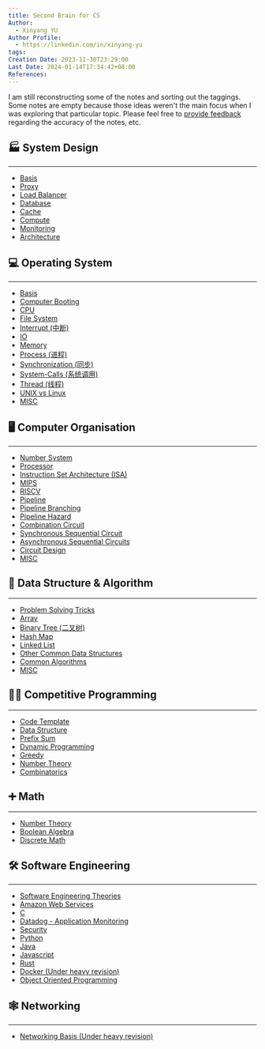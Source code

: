 ```yaml
---
title: Second Brain for CS
Author:
  - Xinyang YU
Author Profile:
  - https://linkedin.com/in/xinyang-yu
tags: 
Creation Date: 2023-11-30T23:29:00
Last Date: 2024-01-14T17:34:42+08:00
References: 
---
```


I am still reconstructing some of the notes and sorting out the taggings. Some notes are empty because those ideas weren't the main focus when I was exploring that particular topic. Please feel free to [provide feedback](https://github.com/xy-241/CS-Notes/issues) regarding the accuracy of the notes, etc.

## 🏭 System Design
---
- [Basis](https://notes.yxy.ninja/System-Design/)
- [Proxy](https://notes.yxy.ninja/System-Design/Proxy/)
- [Load Balancer](https://notes.yxy.ninja/System-Design/Load-Balancers/)
- [Database](https://notes.yxy.ninja/System-Design/Database/)
- [Cache](https://notes.yxy.ninja/System-Design/Cache/)
- [Compute](https://notes.yxy.ninja/System-Design/Compute/)
- [Monitoring](https://notes.yxy.ninja/System-Design/Monitoring/)
- [Architecture](https://notes.yxy.ninja/System-Design/Architectures/)


## 💻 Operating System
---
- [Basis](https://notes.yxy.ninja/OS/)
- [Computer Booting](https://notes.yxy.ninja/OS/Booting/)
- [CPU](https://notes.yxy.ninja/OS/CPU/)
- [File System](https://notes.yxy.ninja/OS/File-System/)
- [Interrupt (中断)](https://notes.yxy.ninja/OS/Interrupts-(%E4%B8%AD%E6%96%AD)/)
- [IO](https://notes.yxy.ninja/OS/IO/)
- [Memory](https://notes.yxy.ninja/OS/Memory/)
- [Process (进程)](https://notes.yxy.ninja/OS/Process-(%E8%BF%9B%E7%A8%8B)/)
- [Synchronization (同步)](https://notes.yxy.ninja/OS/Synchronization-(%E5%90%8C%E6%AD%A5)/)
- [System-Calls (系统调用)](https://notes.yxy.ninja/OS/System-Calls-(%E7%B3%BB%E7%BB%9F%E8%B0%83%E7%94%A8)/)
- [Thread (线程)](https://notes.yxy.ninja/OS/Thread-(%E7%BA%BF%E7%A8%8B)/)
- [UNIX vs Linux](https://notes.yxy.ninja/OS/UNIX-vs-Linux/)
- [MISC](https://notes.yxy.ninja/OS/Terminologies/)


## 🖥️ Computer Organisation 
---
- [Number System](https://notes.yxy.ninja/Computer-Organisation/Number-System/)
- [Processor](https://notes.yxy.ninja/Computer-Organisation/Processor/)
- [Instruction Set Architecture (ISA)](https://notes.yxy.ninja/Computer-Organisation/Instruction-Set-Architecture-(ISA)/)
- [MIPS](https://notes.yxy.ninja/Computer-Organisation/Instruction-Set-Architecture-(ISA)/MIPS/)
- [RISCV](https://notes.yxy.ninja/Computer-Organisation/Instruction-Set-Architecture-(ISA)/RISCV/)
- [Pipeline](https://notes.yxy.ninja/Computer-Organisation/Pipeline/)
- [Pipeline Branching](https://notes.yxy.ninja/Computer-Organisation/Pipeline-Branching/)
- [Pipeline Hazard](https://notes.yxy.ninja/Computer-Organisation/Pipeline-Hazard/)
- [Combination Circuit](https://notes.yxy.ninja/Computer-Organisation/Combination-Circuit/)
- [Synchronous Sequential Circuit](https://notes.yxy.ninja/Computer-Organisation/Synchronous-Sequential-Circuit/)
- [Asynchronous Sequential Circuits](https://notes.yxy.ninja/Computer-Organisation/Asynchronous-Sequential-Circuits/)
- [Circuit Design](https://notes.yxy.ninja/Computer-Organisation/Circuit-Design/)
- [MISC](https://notes.yxy.ninja/Computer-Organisation/Terminologies/)

## 🧠 Data Structure & Algorithm
---
- [Problem Solving Tricks](https://notes.yxy.ninja/tags/problem_solving)
- [Array](https://notes.yxy.ninja/DSA/Data-Structure/Array/)
- [Binary Tree (二叉树)](https://notes.yxy.ninja/DSA/Data-Structure/Binary-Tree-(二叉树)/)
- [Hash Map](https://notes.yxy.ninja/DSA/Data-Structure/Hash-Map/)
- [Linked List](https://notes.yxy.ninja/DSA/Data-Structure/Linked-List/)
- [Other Common Data Structures](https://notes.yxy.ninja/DSA/Data-Structure/)
- [Common Algorithms](https://notes.yxy.ninja/DSA/Algorithms/)
- [MISC](https://notes.yxy.ninja/DSA/terminologies/)


## 👩‍💻 Competitive Programming
---
- [Code Template](https://notes.yxy.ninja/cp/Competitive-Programming-Code-Templates)
- [Data Structure](https://notes.yxy.ninja/cp/data_structure/)
- [Prefix Sum](https://notes.yxy.ninja/cp/prefix_sum/)
- [Dynamic Programming](https://notes.yxy.ninja/cp/dynamic_programming/)
- [Greedy](https://notes.yxy.ninja/cp/greedy/)
- [Number Theory](https://notes.yxy.ninja/cp/number_theory/)
- [Combinatorics](https://notes.yxy.ninja/cp/combinatorics/)


## ➕ Math
---
- [Number Theory](https://notes.yxy.ninja/tags/number_theory)
- [Boolean Algebra](https://notes.yxy.ninja/tags/boolean_algebra)
- [Discrete Math](https://notes.yxy.ninja/tags/discrete_math)


## 🛠️ Software Engineering 
---
- [Software Engineering Theories](https://notes.yxy.ninja/tags/software_engineering)
- [Amazon Web Services](https://notes.yxy.ninja/tags/aws)
- [C](https://notes.yxy.ninja/tags/c)
- [Datadog - Application Monitoring](https://notes.yxy.ninja/tags/Datadog)
- [Security](https://notes.yxy.ninja/tags/security)
- [Python](https://notes.yxy.ninja/tags/python)
- [Java](https://notes.yxy.ninja/tags/java)
- [Javascript](https://notes.yxy.ninja/tags/js)
- [Rust](https://notes.yxy.ninja/tags/rust)
- [Docker (Under heavy revision)](https://notes.yxy.ninja/tags/docker)
- [Object Oriented Programming](https://notes.yxy.ninja/tags/OOP)



## 🕸️ Networking
---
- [Networking Basis (Under heavy revision)](https://notes.yxy.ninja/tags/networking)

